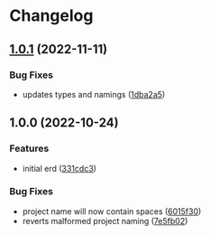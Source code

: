 # Changelog

## [1.0.1](https://github.com/state303/open-discogs-erd/compare/v1.0.0...v1.0.1) (2022-11-11)


### Bug Fixes

* updates types and namings ([1dba2a5](https://github.com/state303/open-discogs-erd/commit/1dba2a54d66a1a0370429af55c816c3aab763e90))

## 1.0.0 (2022-10-24)


### Features

* initial erd ([331cdc3](https://github.com/state303/open-discogs-erd/commit/331cdc386428c0ea41ee4425c5e4edb69ebe366b))


### Bug Fixes

* project name will now contain spaces ([6015f30](https://github.com/state303/open-discogs-erd/commit/6015f30473d2b9f918693dd829e2eb85cc3f7bad))
* reverts malformed project naming ([7e5fb02](https://github.com/state303/open-discogs-erd/commit/7e5fb02d4d0fef0a6f871bb4cff031a9e9d3a8d0))
